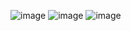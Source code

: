 ![image](https://github.com/user-attachments/assets/2eb496f9-a93c-497c-b14e-76022fc8ec6f)
![image](https://github.com/user-attachments/assets/dfd85ea0-57f2-4994-bb22-4049233a35da)
![image](https://github.com/user-attachments/assets/e6366654-4a66-4c46-a4e0-5fea02e5fbdc)






